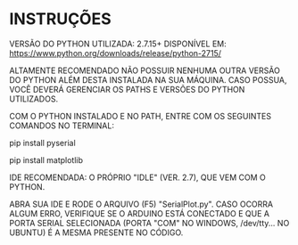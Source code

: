 # INSTRUÇÕES

VERSÃO DO PYTHON UTILIZADA: 2.7.15+
DISPONÍVEL EM: https://www.python.org/downloads/release/python-2715/

ALTAMENTE RECOMENDADO NÃO POSSUIR NENHUMA OUTRA VERSÃO DO PYTHON ALÉM DESTA INSTALADA NA SUA MÁQUINA. CASO POSSUA, VOCÊ DEVERÁ GERENCIAR OS PATHS E VERSÕES DO PYTHON UTILIZADOS.

COM O PYTHON INSTALADO E NO PATH, ENTRE COM OS SEGUINTES COMANDOS NO TERMINAL:

pip install pyserial

pip install matplotlib

IDE RECOMENDADA: O PRÓPRIO "IDLE" (VER. 2.7), QUE VEM COM O PYTHON.

ABRA SUA IDE E RODE O ARQUIVO (F5) "SerialPlot.py". CASO OCORRA ALGUM ERRO, VERIFIQUE SE O ARDUINO ESTÁ CONECTADO E QUE A PORTA SERIAL SELECIONADA (PORTA "COM" NO WINDOWS, /dev/tty... NO UBUNTU) É A MESMA PRESENTE NO CÓDIGO.

